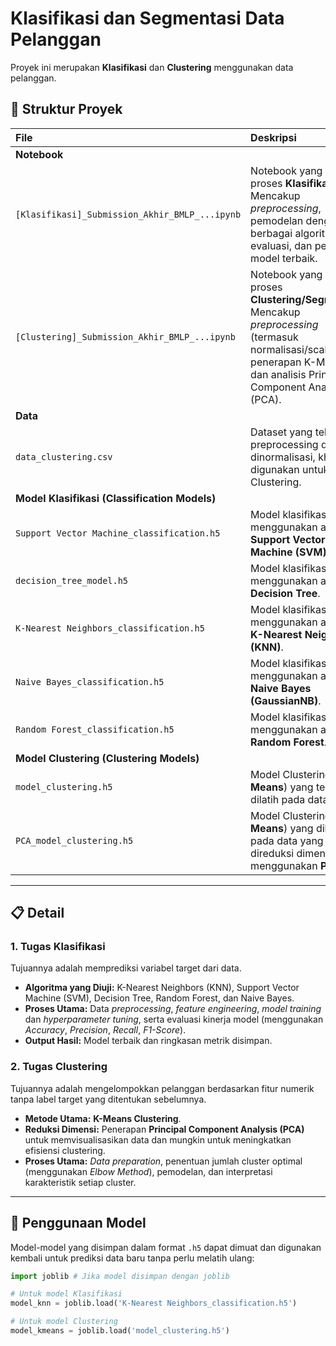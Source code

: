 # Klasifikasi dan Segmentasi Data Pelanggan

Proyek ini merupakan **Klasifikasi** dan **Clustering** menggunakan data pelanggan.

## 📁 Struktur Proyek

| File | Deskripsi |
| :--- | :--- |
| **Notebook** | |
| `[Klasifikasi]_Submission_Akhir_BMLP_...ipynb` | Notebook yang berisi proses **Klasifikasi**. Mencakup *preprocessing*, pemodelan dengan berbagai algoritma, evaluasi, dan pemilihan model terbaik. |
| `[Clustering]_Submission_Akhir_BMLP_...ipynb` | Notebook yang berisi proses **Clustering/Segmentasi**. Mencakup *preprocessing* (termasuk normalisasi/scaling), penerapan K-Means, dan analisis Principal Component Analysis (PCA). |
| **Data** | |
| `data_clustering.csv` | Dataset yang telah di-preprocessing dan dinormalisasi, khusus digunakan untuk tugas Clustering. |
| **Model Klasifikasi (Classification Models)** | |
| `Support Vector Machine_classification.h5` | Model klasifikasi terlatih menggunakan algoritma **Support Vector Machine (SVM)**. |
| `decision_tree_model.h5` | Model klasifikasi terlatih menggunakan algoritma **Decision Tree**. |
| `K-Nearest Neighbors_classification.h5` | Model klasifikasi terlatih menggunakan algoritma **K-Nearest Neighbors (KNN)**. |
| `Naive Bayes_classification.h5` | Model klasifikasi terlatih menggunakan algoritma **Naive Bayes (GaussianNB)**. |
| `Random Forest_classification.h5` | Model klasifikasi terlatih menggunakan algoritma **Random Forest**. |
| **Model Clustering (Clustering Models)** | |
| `model_clustering.h5` | Model Clustering (**K-Means**) yang telah dilatih pada data. |
| `PCA_model_clustering.h5` | Model Clustering (**K-Means**) yang dilatih pada data yang telah direduksi dimensinya menggunakan **PCA**. |

***

## 📋 Detail 

### 1. Tugas Klasifikasi

Tujuannya adalah memprediksi variabel target dari data.

* **Algoritma yang Diuji:** K-Nearest Neighbors (KNN), Support Vector Machine (SVM), Decision Tree, Random Forest, dan Naive Bayes.
* **Proses Utama:** Data *preprocessing*, *feature engineering*, *model training* dan *hyperparameter tuning*, serta evaluasi kinerja model (menggunakan *Accuracy*, *Precision*, *Recall*, *F1-Score*).
* **Output Hasil:** Model terbaik dan ringkasan metrik disimpan.

### 2. Tugas Clustering 

Tujuannya adalah mengelompokkan pelanggan berdasarkan fitur numerik tanpa label target yang ditentukan sebelumnya.

* **Metode Utama:** **K-Means Clustering**.
* **Reduksi Dimensi:** Penerapan **Principal Component Analysis (PCA)** untuk memvisualisasikan data dan mungkin untuk meningkatkan efisiensi clustering.
* **Proses Utama:** *Data preparation*, penentuan jumlah cluster optimal (menggunakan *Elbow Method*), pemodelan, dan interpretasi karakteristik setiap cluster.

***

## 🔑 Penggunaan Model

Model-model yang disimpan dalam format `.h5` dapat dimuat dan digunakan kembali untuk prediksi data baru tanpa perlu melatih ulang:

```python
import joblib # Jika model disimpan dengan joblib

# Untuk model Klasifikasi
model_knn = joblib.load('K-Nearest Neighbors_classification.h5')

# Untuk model Clustering
model_kmeans = joblib.load('model_clustering.h5')
